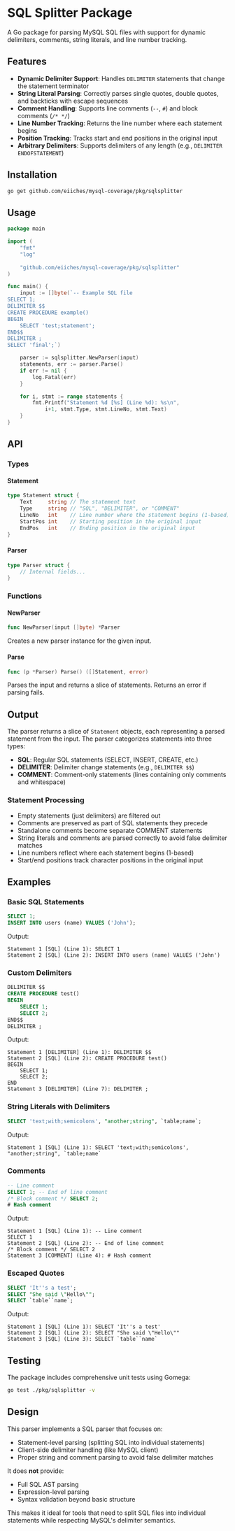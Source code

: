 # SQL Splitter Package

A Go package for parsing MySQL SQL files with support for dynamic delimiters, comments, string literals, and line number tracking.

## Features

- **Dynamic Delimiter Support**: Handles `DELIMITER` statements that change the statement terminator
- **String Literal Parsing**: Correctly parses single quotes, double quotes, and backticks with escape sequences
- **Comment Handling**: Supports line comments (`--`, `#`) and block comments (`/* */`)
- **Line Number Tracking**: Returns the line number where each statement begins
- **Position Tracking**: Tracks start and end positions in the original input
- **Arbitrary Delimiters**: Supports delimiters of any length (e.g., `DELIMITER ENDOFSTATEMENT`)

## Installation

```bash
go get github.com/eiiches/mysql-coverage/pkg/sqlsplitter
```

## Usage

```go
package main

import (
    "fmt"
    "log"
    
    "github.com/eiiches/mysql-coverage/pkg/sqlsplitter"
)

func main() {
    input := []byte(`-- Example SQL file
SELECT 1;
DELIMITER $$
CREATE PROCEDURE example()
BEGIN
    SELECT 'test;statement';
END$$
DELIMITER ;
SELECT 'final';`)

    parser := sqlsplitter.NewParser(input)
    statements, err := parser.Parse()
    if err != nil {
        log.Fatal(err)
    }

    for i, stmt := range statements {
        fmt.Printf("Statement %d [%s] (Line %d): %s\n", 
            i+1, stmt.Type, stmt.LineNo, stmt.Text)
    }
}
```

## API

### Types

#### Statement
```go
type Statement struct {
    Text     string // The statement text
    Type     string // "SQL", "DELIMITER", or "COMMENT"
    LineNo   int    // Line number where the statement begins (1-based)
    StartPos int    // Starting position in the original input
    EndPos   int    // Ending position in the original input
}
```

#### Parser
```go
type Parser struct {
    // Internal fields...
}
```

### Functions

#### NewParser
```go
func NewParser(input []byte) *Parser
```
Creates a new parser instance for the given input.

#### Parse
```go
func (p *Parser) Parse() ([]Statement, error)
```
Parses the input and returns a slice of statements. Returns an error if parsing fails.

## Output

The parser returns a slice of `Statement` objects, each representing a parsed statement from the input. The parser categorizes statements into three types:

- **SQL**: Regular SQL statements (SELECT, INSERT, CREATE, etc.)
- **DELIMITER**: Delimiter change statements (e.g., `DELIMITER $$`)
- **COMMENT**: Comment-only statements (lines containing only comments and whitespace)

### Statement Processing

- Empty statements (just delimiters) are filtered out
- Comments are preserved as part of SQL statements they precede
- Standalone comments become separate COMMENT statements
- String literals and comments are parsed correctly to avoid false delimiter matches
- Line numbers reflect where each statement begins (1-based)
- Start/end positions track character positions in the original input

## Examples

### Basic SQL Statements
```sql
SELECT 1;
INSERT INTO users (name) VALUES ('John');
```

Output:
```
Statement 1 [SQL] (Line 1): SELECT 1
Statement 2 [SQL] (Line 2): INSERT INTO users (name) VALUES ('John')
```

### Custom Delimiters
```sql
DELIMITER $$
CREATE PROCEDURE test()
BEGIN
    SELECT 1;
    SELECT 2;
END$$
DELIMITER ;
```

Output:
```
Statement 1 [DELIMITER] (Line 1): DELIMITER $$
Statement 2 [SQL] (Line 2): CREATE PROCEDURE test()
BEGIN
    SELECT 1;
    SELECT 2;
END
Statement 3 [DELIMITER] (Line 7): DELIMITER ;
```

### String Literals with Delimiters
```sql
SELECT 'text;with;semicolons', "another;string", `table;name`;
```

Output:
```
Statement 1 [SQL] (Line 1): SELECT 'text;with;semicolons', "another;string", `table;name`
```

### Comments
```sql
-- Line comment
SELECT 1; -- End of line comment
/* Block comment */ SELECT 2;
# Hash comment
```

Output:
```
Statement 1 [SQL] (Line 1): -- Line comment
SELECT 1
Statement 2 [SQL] (Line 2): -- End of line comment
/* Block comment */ SELECT 2
Statement 3 [COMMENT] (Line 4): # Hash comment
```

### Escaped Quotes
```sql
SELECT 'It''s a test';
SELECT "She said \"Hello\"";
SELECT `table``name`;
```

Output:
```
Statement 1 [SQL] (Line 1): SELECT 'It''s a test'
Statement 2 [SQL] (Line 2): SELECT "She said \"Hello\""
Statement 3 [SQL] (Line 3): SELECT `table``name`
```

## Testing

The package includes comprehensive unit tests using Gomega:

```bash
go test ./pkg/sqlsplitter -v
```

## Design

This parser implements a SQL parser that focuses on:
- Statement-level parsing (splitting SQL into individual statements)
- Client-side delimiter handling (like MySQL client)
- Proper string and comment parsing to avoid false delimiter matches

It does **not** provide:
- Full SQL AST parsing
- Expression-level parsing
- Syntax validation beyond basic structure

This makes it ideal for tools that need to split SQL files into individual statements while respecting MySQL's delimiter semantics.

